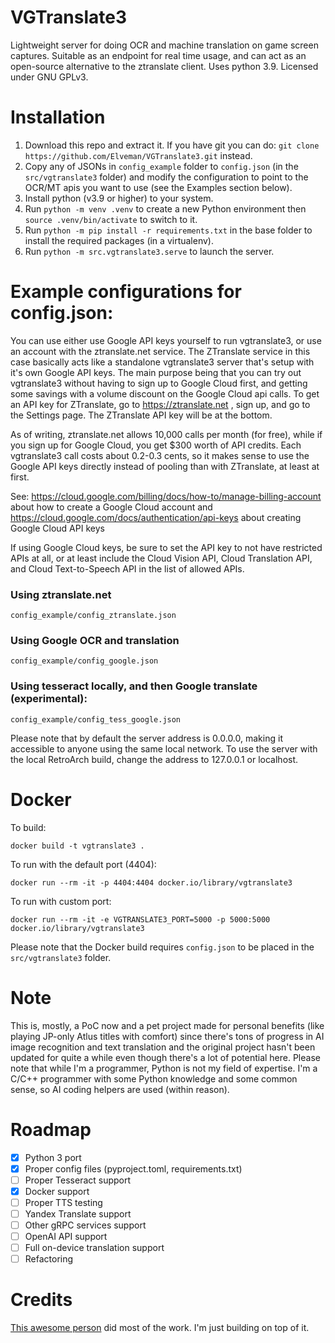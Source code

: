 # VGTranslate3

Lightweight server for doing OCR and machine translation on game screen captures.  Suitable as an endpoint for real time usage, and can act as an open-source alternative to the ztranslate client.  Uses python 3.9.  Licensed under GNU GPLv3.

# Installation

1. Download this repo and extract it.  If you have git you can do: `git clone https://github.com/Elveman/VGTranslate3.git` instead.
2. Copy any of JSONs in `config_example` folder to `config.json` (in the `src/vgtranslate3` folder) and modify the configuration to point to the OCR/MT apis you want to use (see the Examples section below).
3. Install python (v3.9 or higher) to your system.
4. Run `python -m venv .venv` to create a new Python environment then `source .venv/bin/activate` to switch to it.
5. Run `python -m pip install -r requirements.txt` in the base folder to install the required packages (in a virtualenv).
6. Run `python -m src.vgtranslate3.serve` to launch the server.


# Example configurations for config.json:

You can use either use Google API keys yourself to run vgtranslate3, or use an account with the ztranslate.net service.  The ZTranslate service in this case basically acts like a standalone vgtranslate3 server that's setup with it's own Google API keys.  The main purpose being that you can try out vgtranslate3 without having to sign up to Google Cloud first, and getting some savings with a volume discount on the Google Cloud api calls.  To get an API key for ZTranslate, go to https://ztranslate.net , sign up, and go to the Settings page.  The ZTranslate API key will be at the bottom.

As of writing, ztranslate.net allows 10,000 calls per month (for free), while if you sign up for Google Cloud, you get $300 worth of API credits.  Each vgtranslate3 call costs about 0.2-0.3 cents, so it makes sense to use the Google API keys directly instead of pooling than with ZTranslate, at least at first.

See: https://cloud.google.com/billing/docs/how-to/manage-billing-account about how to create a Google Cloud account and https://cloud.google.com/docs/authentication/api-keys about creating Google Cloud API keys

If using Google Cloud keys, be sure to set the API key to not have restricted APIs at all, or at least include the Cloud Vision API, Cloud Translation API, and Cloud Text-to-Speech API in the list of allowed APIs. 

### Using ztranslate.net
```
config_example/config_ztranslate.json
```

### Using Google OCR and translation
```
config_example/config_google.json
```

### Using tesseract locally, and then Google translate (experimental):
```
config_example/config_tess_google.json
```

Please note that by default the server address is 0.0.0.0, making it accessible to anyone using the same local network. To use the server with the local RetroArch build, change the address to 127.0.0.1 or localhost.

# Docker
To build:
```
docker build -t vgtranslate3 .
```
To run with the default port (4404):
```
docker run --rm -it -p 4404:4404 docker.io/library/vgtranslate3
```
To run with custom port:
```
docker run --rm -it -e VGTRANSLATE3_PORT=5000 -p 5000:5000 docker.io/library/vgtranslate3
```
Please note that the Docker build requires `config.json` to be placed in the `src/vgtranslate3` folder.

# Note

This is, mostly, a PoC now and a pet project made for personal benefits (like playing JP-only Atlus titles with comfort) since there's tons of progress in AI image recognition and text translation and the original project hasn't been updated for quite a while even though there's a lot of potential here. Please note that while I'm a programmer, Python is not my field of expertise. I'm a C/C++ programmer with some Python knowledge and some common sense, so AI coding helpers are used (within reason).

# Roadmap

- [x] Python 3 port
- [x] Proper config files (pyproject.toml, requirements.txt)
- [ ] Proper Tesseract support
- [x] Docker support
- [ ] Proper TTS testing
- [ ] Yandex Translate support
- [ ] Other gRPC services support
- [ ] OpenAI API support
- [ ] Full on-device translation support
- [ ] Refactoring

# Credits
[This awesome person](https://gitlab.com/spherebeaker/vgtranslate) did most of the work. I'm just building on top of it.

